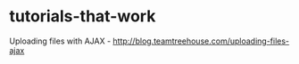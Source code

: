 # tutorials-that-work

Uploading files with AJAX - http://blog.teamtreehouse.com/uploading-files-ajax
